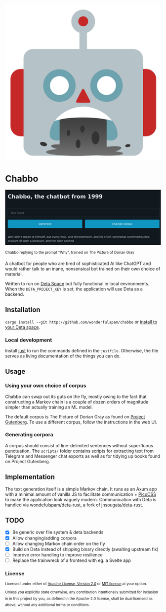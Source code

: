  ![icon](static/icon.png)

# Chabbo

![chabbo](./screenshot.png)

<sup>Chabbo replying to the prompt "Why", trained on The Picture of Dorian
Gray</sup>

A chatbot for people who are tired of sophisticated AI like ChatGPT and would
rather talk to an inane, nonsensical bot trained on their own choice of
material.

Written to run on [Deta Space](https://deta.sh) but fully functional in local
environments. When the `DETA_PROJECT_KEY` is set, the application will use Deta
as a backend.

## Installation

`cargo install --git http://github.com/wonderfulspam/chabbo` or [install to your
Deta space](https://deta.space/discovery/@wonderfulspam/chabbo).

### Local development

Install [just](https://github.com/casey/just) to run the commands defined in the
`justfile`. Otherwise, the file serves as living documentation of the things you
can do.

## Usage

### Using your own choice of corpus

Chabbo can swap out its guts on the fly, mostly owing to the fact that
constructing a Markov chain is a couple of dozen orders of magnitude simpler
than actually training an ML model.

The default corpus is The Picture of Dorian Gray as found on [Project
Gutenberg](https://www.gutenberg.org/ebooks/174). To use a different corpus,
follow the instructions in the web UI.

### Generating corpora

A corpus should consist of line-delimited sentences without superfluous
punctuation. The `scripts/` folder contains scripts for extracting text from
Telegram and Messenger chat exports as well as for tidying up books found on
Project Gutenberg.

## Implementation

The text generation itself is a simple Markov chain. It runs as an Axum app with
a minimal amount of vanilla JS to facilitate communication +
[PicoCSS](https://picocss.com) to make the application look vaguely modern.
Communication with Deta is handled via
[wondefulspam/deta-rust](https://github.com/wonderfulspam/deta-rust), a fork of
[jnsougata/deta-rust](https://github.com/jnsougata/deta-rust).

## TODO

* [x] Be generic over file system & deta backends
* [x] Allow changing/adding corpora
* [ ] Allow changing Markov chain order on the fly
* [x] Build on Deta instead of shipping binary directly (awaiting upstream fix)
* [ ] Improve error handling to improve resilience
* [ ] Replace the trainwreck of a frontend with eg. a Svelte app

### License

<sup>
Licensed under either of <a href="LICENSE-APACHE">Apache License, Version
2.0</a> or <a href="LICENSE-MIT">MIT license</a> at your option.
</sup>

<br>

<sub>
Unless you explicitly state otherwise, any contribution intentionally submitted
for inclusion in in this project by you, as defined in the Apache-2.0 license, shall be
dual licensed as above, without any additional terms or conditions.
</sub>
